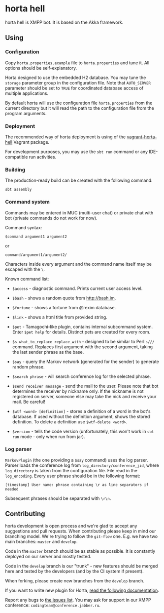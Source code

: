 horta hell
==========

horta hell is XMPP bot. It is based on the Akka framework.

Using
-----

### Configuration

Copy `horta.properties.example` file to `horta.properties` and tune it. All options should be self-explanatory.

Horta designed to use the embedded H2 database. You may tune the `storage` parameter group in the configuration file.
Note that `AUTO_SERVER` parameter should be set to `TRUE` for coordinated database access of multiple applications.

By default horta will use the configuration file `horta.properties` from the current directory but it will read the path
to the configuration file from the program arguments.

### Deployment

The recommended way of horta deployment is using of the
[vagrant-horta-hell](https://github.com/codingteam/vagrant-horta-hell) Vagrant package.

For development purposes, you may use the `sbt run` command or any IDE-compatible run activities.

### Building

The production-ready build can be created with the following command:

    sbt assembly

### Command system

Commands may be entered in MUC (multi-user chat) or private chat with bot (private commands do not work for now).

Command syntax:

    $command argument1 argument2

or

    command/argument1/argument2/

Characters inside every argument and the command name itself may be escaped with the `\`.

Known command list:

* `$access` - diagnostic command. Prints current user access level.

* `$bash` - shows a random quote from http://bash.im.

* `$fortune` - shows a fortune from @rexim database.

* `$link` - shows a html title from provided string.

* `$pet` - Tamagochi-like plugin, contains internal subcommand system. Enter `$pet help` for details. Distinct pets are
created for every room.

* `$s what_to_replace replace_with` - designed to be similar to Perl `s///` command. Replaces first argument with the
second argument, taking the last sender phrase as the base.

* `$say` - query the Markov network (generated for the sender) to generate random phrase.

* `$search phrase` - will search conference log for the selected phrase.

* `$send receiver message` - send the mail to the user. Please note that bot determines the receiver by nickname only.
If the nickname is not registered on server, someone else may take the nick and receive your mail. Be careful!

* `$wtf <word> [definition]` - stores a definition of a word in the
  bot's database. If used without the definition argument, shows the
  stored definition. To delete a definition use `$wtf-delete <word>`.

* `$version` - tells the code version (unfortunately, this won't work in `sbt run` mode - only when run from jar).

### Log parser

`MarkovPlugin` (the one providing a `$say` command) uses the log parser. Parser loads the conference log from
`log_directory/conference_jid`, where `log_directory` is taken from the configuration file. File read in the
`log_encoding`. Every user phrase should be in the following format:

    [timestamp] User name: phrase containing \r as line separators if needed

Subsequent phrases should be separated with `\r\n`.

Contributing
------------

horta development is open process and we're glad to accept any suggestions and pull requests. When contributing please
keep in mind our branching model. We're trying to follow the `git-flow` one. E.g. we have two main branches: `master`
and `develop`.

Code in the `master` branch should be as stable as possible. It is constantly deployed on our server and mostly tested.

Code in the `develop` branch is our "trunk" - new features should be merged here and tested by the developers (and by
the CI system if present).

When forking, please create new branches from the `develop` branch.

If you want to write new plugin for Horta, [read the following documentation](docs/How-to-write-a-plugin.md).

Report any bugs to [the issues list](https://github.com/codingteam/horta-hell/issues). You may ask for support in our
XMPP conference: `codingteam@conference.jabber.ru`.
